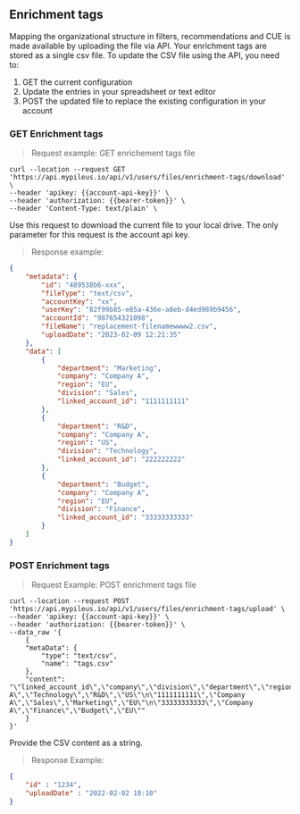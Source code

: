 ## Enrichment tags

Mapping the organizational structure in filters, recommendations and CUE is made available by uploading the file via API.
Your enrichment tags are stored as a single csv file.
To update the CSV file using the API, you need to:

1. GET the current configuration
2. Update the entries in your spreadsheet or text editor
3. POST the updated file to replace the existing configuration in your account

### GET Enrichment tags

> Request example: GET enrichement tags file

```shell
curl --location --request GET 'https://api.mypileus.io/api/v1/users/files/enrichment-tags/download' \
--header 'apikey: {{account-api-key}}' \
--header 'authorization: {{bearer-token}}' \
--header 'Content-Type: text/plain' \
```

Use this request to download the current file to your local drive.
The only parameter for this request is the account api key.

> Response example:

```json
{
    "metadata": {
        "id": "489538b6-xxx",
        "fileType": "text/csv",
        "accountKey": "xx",
        "userKey": "82f99b85-e85a-436e-a8eb-d4ed989b9456",
        "accountId": "987654321098",
        "fileName": "replacement-filenamewwww2.csv",
        "uploadDate": "2023-02-09 12:21:35"
    },
    "data": [
        {
            "department": "Marketing",
            "company": "Company A",
            "region": "EU",
            "division": "Sales",
            "linked_account_id": "1111111111"
        },
        {
            "department": "R&D",
            "company": "Company A",
            "region": "US",
            "division": "Technology",
            "linked_account_id": "222222222"
        },
        {
            "department": "Budget",
            "company": "Company A",
            "region": "EU",
            "division": "Finance",
            "linked_account_id": "33333333333"
        }
    ]
}
```

### POST Enrichment tags

> Request Example: POST enrichment tags file

```shell
curl --location --request POST 'https://api.mypileus.io/api/v1/users/files/enrichment-tags/upload' \
--header 'apikey: {{account-api-key}}' \
--header 'authorization: {{bearer-token}}' \
--data_raw '{
    {
    "metaData": {
        "type": "text/csv",
        "name": "tags.csv"
    },
    "content": "\"linked_account_id\",\"company\",\"division\",\"department\",\"region\"\n\"222222222\",\"Company A\",\"Technology\",\"R&D\",\"US\"\n\"1111111111\",\"Company A\",\"Sales\",\"Marketing\",\"EU\"\n\"33333333333\",\"Company A\",\"Finance\",\"Budget\",\"EU\""
    }
}'
```

Provide the CSV content as a string.

> Response Example:

```json
{
    "id" : "1234",
    "uploadDate" : "2022-02-02 10:10"
}
```

